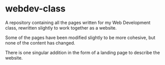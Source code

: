 # webdev-class
A repository containing all the pages written for my Web Development class, rewritten slightly to work together as a website.

Some of the pages have been modified slightly to be more cohesive, but none of the content has changed.

There is one singular addition in the form of a landing page to describe the website.
